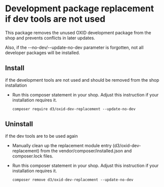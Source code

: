 # Development package replacement if dev tools are not used

This package removes the unused OXID development package from the shop and prevents conflicts in later updates.

Also, if the --no-dev/--update-no-dev parameter is forgotten, not all developer packages will be installed.

## Install

if the development tools are not used and should be removed from the shop installation

* Run this composer statement in your shop. Adjust this instruction if your installation requires it.

    `composer require d3/oxid-dev-replacement --update-no-dev`
    
## Uninstall

if the dev tools are to be used again

* Manually clean up the replacement module entry (d3/oxid-dev-replacement) from the vendor/composer/installed.json and composer.lock files.
* Run this composer statement in your shop. Adjust this instruction if your installation requires it.

    `composer remove d3/oxid-dev-replacement --update-no-dev`

